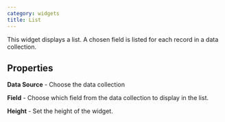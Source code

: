 ```yaml
---
category: widgets
title: List
---
```


This widget displays a list. A chosen field is listed for each record in a data collection.

## Properties

**Data Source** - Choose the data collection

**Field** - Choose which field from the data collection to display in the list.

**Height** - Set the height of the widget.
